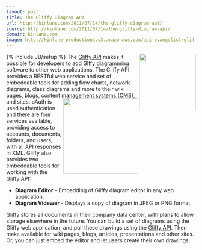 ```yaml
---
layout: post
title: The Gliffy Diagram API
url: http://kinlane.com/2011/07/14/the-gliffy-diagram-api/
source: http://kinlane.com/2011/07/14/the-gliffy-diagram-api/
domain: kinlane.com
image: http://kinlane-productions.s3.amazonaws.com/api-evangelist/gliffy/gliffy-logo.gif
---
```

{% include JB/setup %}<a href="http://www.gliffy.com" target="_blank"><img class="c1" src="http://kinlane-productions.s3.amazonaws.com/api-evangelist/gliffy/gliffy-logo.gif" alt="" width="150" align="right" /></a> The <a title="Gliffy API" href="http://www.gliffy.com/products/online/api/">Gliffy API</a> makes it possible for developers to add Glffy diagramming software to other web applications. The Gliffy API provides a RESTful web service and set of embeddable tools for adding flow charts, network diagrams, class diagrams and more to their wiki pages, blogs, content management systems (CMS), and sites. <img class="c1" src="http://kinlane-productions.s3.amazonaws.com/api-evangelist/gliffy/gliffy-api-server.jpg" alt="" width="200" align="right" /> oAuth is used authentication and there are four services available, providing access to accounts, documents, folders, and users, with all API responses in XML. Gliffy also provides two embeddable tools for working with the Gliffy API:
<ul class="blue">
     <li>
          <strong>Diagram Editor</strong> - Embedding of Gliffy diagram editor in any web application.
     </li>
     <li>
          <strong>Diagram Videwer</strong> - Displays a copy of diagram in JPEG or PNG format.
     </li>
</ul>Gliffy stores all documents in their company data center, with plans to allow storage elsewhere in the future. You can build a set of diagrams using the Gliffy web application, and pull these drawings using the <a title="Gliffy API" href="http://developer.mimeo.com/community/application_detail.php?ID=26">Gliffy API</a>. Then make available for wiki pages, blogs, articles, presentations and other sites. Or, you can just embed the editor and let users create their own drawings.